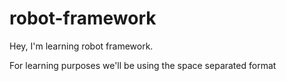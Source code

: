 # robot-framework

Hey, I'm learning robot framework.

For learning purposes we'll be using the space separated format
